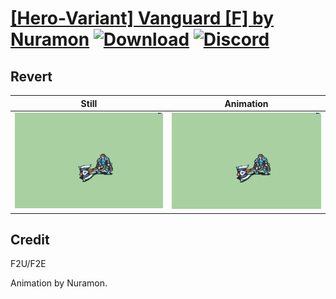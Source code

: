 # [\[Hero-Variant\] Vanguard \[F\] by Nuramon](./) [![Download](https://img.shields.io/badge/Download--red?style=social&logo=github)](https://minhaskamal.github.io/DownGit/#/home?url=https://github.com/Klokinator/FE-Repo/tree/main/Battle%20Animations%2FInfantry%20-%20(Swd)%20Mercenaries%20and%20Heroes%2F%5BHero-Variant%5D%20Vanguard%20%5BF%5D%20by%20Nuramon%2F8.%20Revert) [![Discord](https://img.shields.io/badge/Discord--blue?style=social&logo=discord)](https://discord.gg/C7VNGnyTPA)

## Revert

| Still | Animation |
| :---: | :-------: |
| ![Revert still](./Revert_000.png) | ![Revert](./Revert.gif) |

## Credit

F2U/F2E

Animation by Nuramon.

